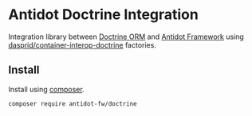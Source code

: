 # Antidot Doctrine Integration

Integration library between [Doctrine ORM]() and [Antidot Framework]() using [dasprid/container-interop-doctrine]() factories.

## Install

Install using [composer]().

```bash
composer require antidot-fw/doctrine
```



